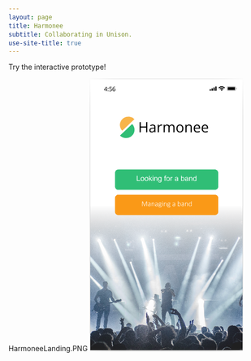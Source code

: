 ```yaml
---
layout: page
title: Harmonee
subtitle: Collaborating in Unison.
use-site-title: true
---
```

Try the interactive prototype!

HarmoneeLanding.PNG
[<img src="/img/HarmoneeLanding.PNG">](https://projects.invisionapp.com/prototype/Harmonee-HIFI-ck3bu5fl200asdp01snod0bgk/play/1e10f1e4)
